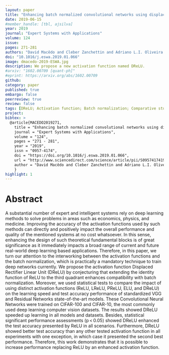 ```yaml
---
layout: paper
title: "Enhancing batch normalized convolutional networks using displaced rectifier linear units: A systematic comparative study"
date: 2019-06-15
#member_handle: [tbl, ajsilva]
year: 2019
journal: "Expert Systems with Applications"
volume: 124
issue:
pages: 271-281
authors: "David Macêdo and Cleber Zanchettin and Adriano L.I. Oliveira and Teresa Ludermir"
doi: "10.1016/j.eswa.2019.01.066"
image: dmacedo-2019-ESWA.jpg
description: We propose a new activation function named DReLU.
#arxiv: "1602.00709 [quant-ph]"
#eprint: https://arxiv.org/abs/1602.00709  
github:
category: paper
published: true
embargo: false
peerreview: true
review: false
tags: [DReLU; Activation function; Batch normalization; Comparative study; Convolutional Neural Networks; Deep learning]
project:
bibtex: >
  @article{MACEDO2019271,
	title = "Enhancing batch normalized convolutional networks using displaced rectifier linear units: A systematic comparative study",
	journal = "Expert Systems with Applications",
	volume = "124",
	pages = "271 - 281",
	year = "2019",
	issn = "0957-4174",
	doi = "https://doi.org/10.1016/j.eswa.2019.01.066",
	url = "http://www.sciencedirect.com/science/article/pii/S0957417419300855",
	author = "David Macêdo and Cleber Zanchettin and Adriano L.I. Oliveira and Teresa Ludermir",
	}
highlight: 1
---
```



# Abstract

A substantial number of expert and intelligent systems rely on deep learning methods to solve problems in areas such as economics, physics, and medicine. Improving the accuracy of the activation functions used by such methods can directly and positively impact the overall performance and quality of the mentioned systems at no cost whatsoever. In this sense, enhancing the design of such theoretical fundamental blocks is of great significance as it immediately impacts a broad range of current and future real-world deep learning based applications. Therefore, in this paper, we turn our attention to the interworking between the activation functions and the batch normalization, which is practically a mandatory technique to train deep networks currently. We propose the activation function Displaced Rectifier Linear Unit (DReLU) by conjecturing that extending the identity function of ReLU to the third quadrant enhances compatibility with batch normalization. Moreover, we used statistical tests to compare the impact of using distinct activation functions (ReLU, LReLU, PReLU, ELU, and DReLU) on the learning speed and test accuracy performance of standardized VGG and Residual Networks state-of-the-art models. These Convolutional Neural Networks were trained on CIFAR-100 and CIFAR-10, the most commonly used deep learning computer vision datasets. The results showed DReLU speeded up learning in all models and datasets. Besides, statistical significant performance assessments (p < 0.05) showed DReLU enhanced the test accuracy presented by ReLU in all scenarios. Furthermore, DReLU showed better test accuracy than any other tested activation function in all experiments with one exception, in which case it presented the second best performance. Therefore, this work demonstrates that it is possible to increase performance replacing ReLU by an enhanced activation function.